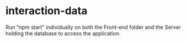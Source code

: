 # interaction-data
Run “npm start” individually on both the Front-end folder and the Server holding the database to access the application.
